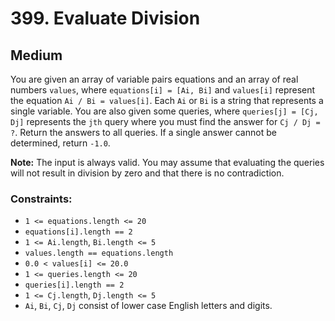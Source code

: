 # 399. Evaluate Division

## Medium

You are given an array of variable pairs equations and an array of real numbers `values`,
where `equations[i] = [Ai, Bi]` and `values[i]` represent the equation `Ai / Bi = values[i]`. Each `Ai` or `Bi` is a
string that represents a single variable. You are also given some queries, where `queries[j] = [Cj, Dj]` represents
the `jth` query where you must find the answer for `Cj / Dj = ?`. Return the answers to all queries. If a single answer
cannot be determined, return `-1.0`.

**Note:** The input is always valid. You may assume that evaluating the queries will not result in division by zero and
that there is no contradiction.

### Constraints:

- `1 <= equations.length <= 20`
- `equations[i].length == 2`
- `1 <= Ai.length`, `Bi.length <= 5`
- `values.length == equations.length`
- `0.0 < values[i] <= 20.0`
- `1 <= queries.length <= 20`
- `queries[i].length == 2`
- `1 <= Cj.length`, `Dj.length <= 5`
- `Ai`, `Bi`, `Cj`, `Dj` consist of lower case English letters and digits.

